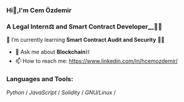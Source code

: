 ### Hi👋,I'm Cem Özdemir
          
### A Legal Intern⚖️ and Smart Contract Developer__👨‍💻



🌱 I’m currently learning __Smart Contract Audit and Security__ 🐱‍💻
- 💬 Ask me about __Blockchain__⛓️
- 📫 How to reach me: https://www.linkedin.com/in/hcemozdemir/


### Languages and Tools:
_Python_ /
_JavaScript_ / 
_Solidity_ /
_GNU/Linux_ /
